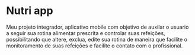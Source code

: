 # Nutri app 
Meu projeto integrador, aplicativo mobile com objetivo de auxilar o usuario a seguir sua rotina alimentar prescrita e controlar suas refeições, possibilitando que altere, exclua, edite sua rotina de maneira que facilite o monitoramento de suas refeições e facilite o contato com o profissional.
